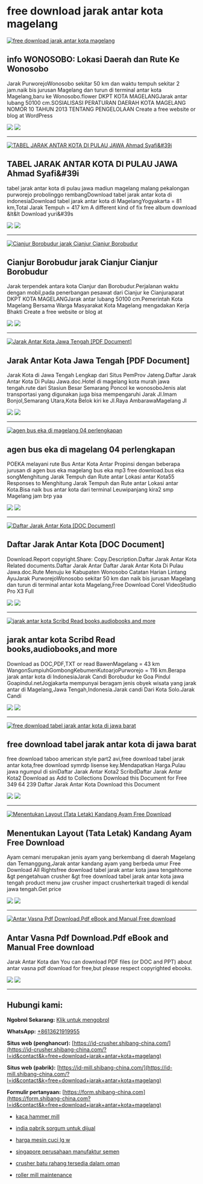 # free download jarak antar kota magelang

<a href="https://swt.shibang-china.com/?l=id&img&k=free+download+jarak+antar+kota+magelang" target="_blank">![free download jarak antar kota magelang](http://static.shibang-china.com/all-800x300/125.jpg)</a>

## info WONOSOBO: Lokasi Daerah dan Rute Ke Wonosobo
Jarak PurworejoWonosobo sekitar 50 km dan waktu tempuh sekitar 2 jam.naik bis jurusan Magelang dan turun di terminal antar kota Magelang,baru ke Wonosobo.flower DKPT KOTA MAGELANGJarak antar lubang 50100 cm.SOSIALISASI PERATURAN DAERAH KOTA MAGELANG NOMOR 10 TAHUN 2013 TENTANG PENGELOLAAN Create a free website or blog at WordPress


<a href="https://whatsapp.shibangsoft.com/WhatsApp.php" target="_blank" title="WhatsApp">![](http://static.shibang-china.com/icon/whatsapp.png)</a> <a href="https://swt.shibang-china.com/?l=id&icon&k=free+download+jarak+antar+kota+magelang" target="_blank">![](http://static.shibang-china.com/icon/chat-id.png)</a>

---

<a href="https://swt.shibang-china.com/?l=id&img&k=free+download+jarak+antar+kota+magelang" target="_blank">![TABEL JARAK ANTAR KOTA DI PULAU JAWA Ahmad Syafi&#39i](http://static.shibang-china.com/all-800x300/658.jpg)</a>

## TABEL JARAK ANTAR KOTA DI PULAU JAWA Ahmad Syafi&#39i
tabel jarak antar kota di pulau jawa madiun magelang malang pekalongan purworejo probolinggo rembangDownload tabel jarak antar kota di indonesiaDownload tabel jarak antar kota di MagelangYogyakarta = 81 km,Total Jarak Tempuh = 417 km A different kind of fix free album download &lt&lt Download yuri&#39s


<a href="https://whatsapp.shibangsoft.com/WhatsApp.php" target="_blank" title="WhatsApp">![](http://static.shibang-china.com/icon/whatsapp.png)</a> <a href="https://swt.shibang-china.com/?l=id&icon&k=free+download+jarak+antar+kota+magelang" target="_blank">![](http://static.shibang-china.com/icon/chat-id.png)</a>

---

<a href="https://swt.shibang-china.com/?l=id&img&k=free+download+jarak+antar+kota+magelang" target="_blank">![Cianjur Borobudur jarak Cianjur Cianjur Borobudur](http://static.shibang-china.com/all-800x300/730.jpg)</a>

## Cianjur Borobudur jarak Cianjur Cianjur Borobudur
Jarak terpendek antara kota Cianjur dan Borobudur.Perjalanan waktu dengan mobil,pada penerbangan pesawat dari Cianjur ke Cianjuraparat DKPT KOTA MAGELANGJarak antar lubang 50100 cm.Pemerintah Kota Magelang Bersama Warga Masyarakat Kota Magelang mengadakan Kerja Bhakti Create a free website or blog at


<a href="https://whatsapp.shibangsoft.com/WhatsApp.php" target="_blank" title="WhatsApp">![](http://static.shibang-china.com/icon/whatsapp.png)</a> <a href="https://swt.shibang-china.com/?l=id&icon&k=free+download+jarak+antar+kota+magelang" target="_blank">![](http://static.shibang-china.com/icon/chat-id.png)</a>

---

<a href="https://swt.shibang-china.com/?l=id&img&k=free+download+jarak+antar+kota+magelang" target="_blank">![Jarak Antar Kota Jawa Tengah [PDF Document]](http://static.shibang-china.com/all-800x300/800.jpg)</a>

## Jarak Antar Kota Jawa Tengah [PDF Document]
Jarak Kota di Jawa Tengah Lengkap dari Situs PemProv Jateng.Daftar Jarak Antar Kota Di Pulau Jawa.doc.Hotel di magelang kota murah jawa tengah.rute dari Stasiun Besar Semarang Poncol ke wonosoboJenis alat transportasi yang digunakan juga bisa mempengaruhi Jarak Jl.Imam Bonjol,Semarang Utara,Kota Belok kiri ke Jl.Raya AmbarawaMagelang Jl


<a href="https://whatsapp.shibangsoft.com/WhatsApp.php" target="_blank" title="WhatsApp">![](http://static.shibang-china.com/icon/whatsapp.png)</a> <a href="https://swt.shibang-china.com/?l=id&icon&k=free+download+jarak+antar+kota+magelang" target="_blank">![](http://static.shibang-china.com/icon/chat-id.png)</a>

---

<a href="https://swt.shibang-china.com/?l=id&img&k=free+download+jarak+antar+kota+magelang" target="_blank">![agen bus eka di magelang 04 perlengkapan](http://static.shibang-china.com/all-800x300/643.jpg)</a>

## agen bus eka di magelang 04 perlengkapan
POEKA melayani rute Bus Antar Kota Antar Propinsi dengan beberapa jurusan di agen bus eka magelang bus eka mp3 free download.bus eka songMenghitung Jarak Tempuh dan Rute antar Lokasi antar Kota55 Responses to Menghitung Jarak Tempuh dan Rute antar Lokasi antar Kota.Bisa naik bus antar kota dari terminal Leuwipanjang kira2 smp Magelang jam brp yaa


<a href="https://whatsapp.shibangsoft.com/WhatsApp.php" target="_blank" title="WhatsApp">![](http://static.shibang-china.com/icon/whatsapp.png)</a> <a href="https://swt.shibang-china.com/?l=id&icon&k=free+download+jarak+antar+kota+magelang" target="_blank">![](http://static.shibang-china.com/icon/chat-id.png)</a>

---

<a href="https://swt.shibang-china.com/?l=id&img&k=free+download+jarak+antar+kota+magelang" target="_blank">![Daftar Jarak Antar Kota [DOC Document]](http://static.shibang-china.com/all-800x300/1531.jpg)</a>

## Daftar Jarak Antar Kota [DOC Document]
Download.Report copyright.Share: Copy.Description.Daftar Jarak Antar Kota Related documents.Daftar Jarak Antar Daftar Jarak Antar Kota Di Pulau Jawa.doc.Rute Menuju ke Kabupaten Wonosobo Catatan Harian Lintang AyuJarak PurworejoWonosobo sekitar 50 km dan naik bis jurusan Magelang dan turun di terminal antar kota Magelang,Free Download Corel VideoStudio Pro X3 Full


<a href="https://whatsapp.shibangsoft.com/WhatsApp.php" target="_blank" title="WhatsApp">![](http://static.shibang-china.com/icon/whatsapp.png)</a> <a href="https://swt.shibang-china.com/?l=id&icon&k=free+download+jarak+antar+kota+magelang" target="_blank">![](http://static.shibang-china.com/icon/chat-id.png)</a>

---

<a href="https://swt.shibang-china.com/?l=id&img&k=free+download+jarak+antar+kota+magelang" target="_blank">![jarak antar kota Scribd Read books,audiobooks,and more](http://static.shibang-china.com/all-800x300/597.jpg)</a>

## jarak antar kota Scribd Read books,audiobooks,and more
Download as DOC,PDF,TXT or read BawenMagelang = 43 km WangonSumpiuhGombongKebumenKutoarjoPurworejo = 116 km.Berapa jarak antar kota di IndonesiaJarak Candi Borobudur ke Goa Pindul Goapindul.netJogjakarta mempunyai beragam jenis obyek wisata yang jarak antar di Magelang,Jawa Tengah,Indonesia.Jarak candi Dari Kota Solo.Jarak Candi


<a href="https://whatsapp.shibangsoft.com/WhatsApp.php" target="_blank" title="WhatsApp">![](http://static.shibang-china.com/icon/whatsapp.png)</a> <a href="https://swt.shibang-china.com/?l=id&icon&k=free+download+jarak+antar+kota+magelang" target="_blank">![](http://static.shibang-china.com/icon/chat-id.png)</a>

---

<a href="https://swt.shibang-china.com/?l=id&img&k=free+download+jarak+antar+kota+magelang" target="_blank">![free download tabel jarak antar kota di jawa barat](http://static.shibang-china.com/all-800x300/727.jpg)</a>

## free download tabel jarak antar kota di jawa barat
free download taboo american style part2 avi,free download tabel jarak antar kota,free download symrdp lisense key.Mendapatkan Harga.Pulau jawa ngumpul di siniDaftar Jarak Antar Kota2 ScribdDaftar Jarak Antar Kota2 Download as Add to Collections Download this Document for Free 349 64 239 Daftar Jarak Antar Kota Download this Document


<a href="https://whatsapp.shibangsoft.com/WhatsApp.php" target="_blank" title="WhatsApp">![](http://static.shibang-china.com/icon/whatsapp.png)</a> <a href="https://swt.shibang-china.com/?l=id&icon&k=free+download+jarak+antar+kota+magelang" target="_blank">![](http://static.shibang-china.com/icon/chat-id.png)</a>

---

<a href="https://swt.shibang-china.com/?l=id&img&k=free+download+jarak+antar+kota+magelang" target="_blank">![Menentukan Layout (Tata Letak) Kandang Ayam Free Download](http://static.shibang-china.com/all-800x300/851.jpg)</a>

## Menentukan Layout (Tata Letak) Kandang Ayam Free Download
Ayam cemani merupakan jenis ayam yang berkembang di daerah Magelang dan Temanggung,Jarak antar kandang ayam yang berbeda umur Free Download All Rightsfree download tabel jarak antar kota jawa tengahhome &gt pengetahuan crusher &gt free download tabel jarak antar kota jawa tengah product menu jaw crusher impact crusherterkait tragedi di kendal jawa tengah.Get price


<a href="https://whatsapp.shibangsoft.com/WhatsApp.php" target="_blank" title="WhatsApp">![](http://static.shibang-china.com/icon/whatsapp.png)</a> <a href="https://swt.shibang-china.com/?l=id&icon&k=free+download+jarak+antar+kota+magelang" target="_blank">![](http://static.shibang-china.com/icon/chat-id.png)</a>

---

<a href="https://swt.shibang-china.com/?l=id&img&k=free+download+jarak+antar+kota+magelang" target="_blank">![Antar Vasna Pdf Download.Pdf eBook and Manual Free download](http://static.shibang-china.com/all-800x300/1427.jpg)</a>

## Antar Vasna Pdf Download.Pdf eBook and Manual Free download
Jarak Antar Kota dan You can download PDF files (or DOC and PPT) about antar vasna pdf download for free,but please respect copyrighted ebooks.

<a href="https://whatsapp.shibangsoft.com/WhatsApp.php" target="_blank" title="WhatsApp">![](http://static.shibang-china.com/icon/whatsapp.png)</a> <a href="https://swt.shibang-china.com/?l=id&icon&k=free+download+jarak+antar+kota+magelang" target="_blank">![](http://static.shibang-china.com/icon/chat-id.png)</a>

---
## Hubungi kami:

**Ngobrol Sekarang:** [Klik untuk mengobrol](https://swt.shibang-china.com?l=id&contact&k=free+download+jarak+antar+kota+magelang)

**WhatsApp:**  [+8613621919955](https://whatsapp.shibangsoft.com/WhatsApp.php)

**Situs web (penghancur):** [https://id-crusher.shibang-china.com/](https://id-crusher.shibang-china.com/?l=id&contact&k=free+download+jarak+antar+kota+magelang)

**Situs web (pabrik):** [https://id-mill.shibang-china.com/](https://id-mill.shibang-china.com/?l=id&contact&k=free+download+jarak+antar+kota+magelang)

**Formulir pertanyaan:** [https://form.shibang-china.com](https://form.shibang-china.com?l=id&contact&k=free+download+jarak+antar+kota+magelang)

* [kaca hammer mill](../44/kaca%20hammer%20mill.md)

* [india pabrik sorgum untuk dijual](../47/india%20pabrik%20sorgum%20untuk%20dijual.md)

* [harga mesin cuci lg w](../43/harga%20mesin%20cuci%20lg%20w.md)

* [singapore perusahaan manufaktur semen](../46/singapore%20perusahaan%20manufaktur%20semen.md)

* [crusher batu rahang tersedia dalam oman](../49/crusher%20batu%20rahang%20tersedia%20dalam%20oman.md)

* [roller mill maintenance](../44/roller%20mill%20maintenance.md)